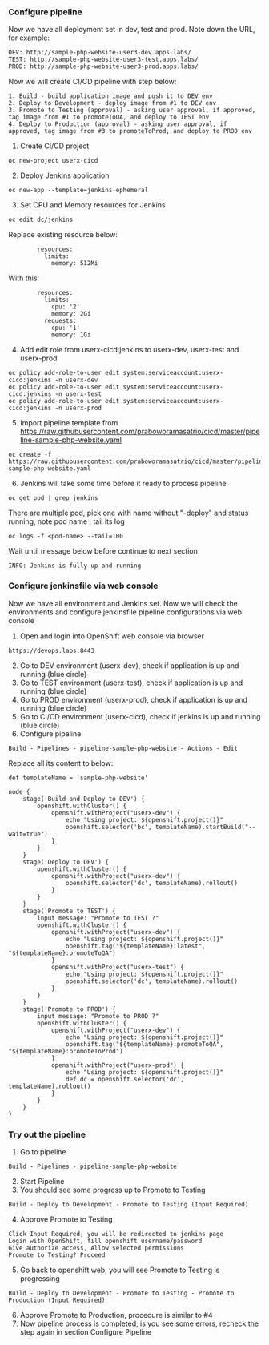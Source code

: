 ### Configure pipeline 

Now we have all deployment set in dev, test and prod. Note down the URL, for example:
```
DEV: http://sample-php-website-user3-dev.apps.labs/
TEST: http://sample-php-website-user3-test.apps.labs/
PROD: http://sample-php-website-user3-prod.apps.labs/
```
Now we will create CI/CD pipeline with step below:
```
1. Build - build application image and push it to DEV env
2. Deploy to Development - deploy image from #1 to DEV env
3. Promote to Testing (approval) - asking user approval, if approved, tag image from #1 to promoteToQA, and deploy to TEST env
4. Deploy to Production (approval) - asking user approval, if approved, tag image from #3 to promoteToProd, and deploy to PROD env
```

1. Create CI/CD project
```
oc new-project userx-cicd  
```
2. Deploy Jenkins application
```
oc new-app --template=jenkins-ephemeral
```
3. Set CPU and Memory resources for Jenkins 
```
oc edit dc/jenkins
```
Replace existing resource below:
```
        resources:
          limits:
            memory: 512Mi
```          
With this:       
```
        resources:
          limits:
            cpu: '2'
            memory: 2Gi
          requests:
            cpu: '1'
            memory: 1Gi      
```

4. Add edit role from userx-cicd:jenkins to userx-dev, userx-test and userx-prod
```
oc policy add-role-to-user edit system:serviceaccount:userx-cicd:jenkins -n userx-dev  
oc policy add-role-to-user edit system:serviceaccount:userx-cicd:jenkins -n userx-test    
oc policy add-role-to-user edit system:serviceaccount:userx-cicd:jenkins -n userx-prod  
```
5. Import pipeline template from https://raw.githubusercontent.com/praboworamasatrio/cicd/master/pipeline-sample-php-website.yaml
```
oc create -f https://raw.githubusercontent.com/praboworamasatrio/cicd/master/pipeline-sample-php-website.yaml
```
6. Jenkins will take some time before it ready to process pipeline
```
oc get pod | grep jenkins
```
There are multiple pod, pick one with name without "-deploy" and status running, note pod name , tail its log
```
oc logs -f <pod-name> --tail=100
```
Wait until message below before continue to next section
```
INFO: Jenkins is fully up and running
```

### Configure jenkinsfile via web console

Now we have all environment and Jenkins set. Now we will check the environments and configure jenkinsfile pipeline configurations via web console

1. Open and login into OpenShift web console via browser
```
https://devops.labs:8443
```
2. Go to DEV environment (userx-dev), check if application is up and running (blue circle)
3. Go to TEST environment (userx-test), check if application is up and running (blue circle)
4. Go to PROD environment (userx-prod), check if application is up and running (blue circle)
5. Go to CI/CD environment (userx-cicd), check if jenkins is up and running (blue circle)
6. Configure pipeline
```
Build - Pipelines - pipeline-sample-php-website - Actions - Edit
```
Replace all its content to below:
```
def templateName = 'sample-php-website'

node {
    stage('Build and Deploy to DEV') {
        openshift.withCluster() {
            openshift.withProject("userx-dev") {
                echo "Using project: ${openshift.project()}"
	            openshift.selector('bc', templateName).startBuild("--wait=true")
            }
        }
    }
    stage('Deploy to DEV') {
        openshift.withCluster() {
            openshift.withProject("userx-dev") {
                openshift.selector('dc', templateName).rollout()
            }
        }
    }
    stage('Promote to TEST') {
        input message: "Promote to TEST ?"
        openshift.withCluster() {
            openshift.withProject("userx-dev") {
                echo "Using project: ${openshift.project()}"
	            openshift.tag("${templateName}:latest", "${templateName}:promoteToQA") 
            }
            openshift.withProject("userx-test") {
                echo "Using project: ${openshift.project()}"
	            openshift.selector('dc', templateName).rollout()
            }
        }
    }
    stage('Promote to PROD') {
        input message: "Promote to PROD ?"
        openshift.withCluster() {
            openshift.withProject("userx-dev") {
                echo "Using project: ${openshift.project()}"
	            openshift.tag("${templateName}:promoteToQA", "${templateName}:promoteToProd") 
            }
            openshift.withProject("userx-prod") {
                echo "Using project: ${openshift.project()}"
	            def dc = openshift.selector('dc', templateName).rollout()
            }
        }
    }
}
```

### Try out the pipeline

1. Go to pipeline
```
Build - Pipelines - pipeline-sample-php-website
```
2. Start Pipeline
3. You should see some progress up to Promote to Testing
```
Build - Deploy to Development - Promote to Testing (Input Required)
```
4. Approve Promote to Testing
```
Click Input Required, you will be redirected to jenkins page
Login with OpenShift, fill openshift username/password
Give authorize access, Allow selected permissions
Promote to Testing? Proceed
```
5. Go back to openshift web, you will see Promote to Testing is progressing
```
Build - Deploy to Development - Promote to Testing - Promote to Production (Input Required)
```
6. Approve Promote to Production, procedure is similar to #4
7. Now pipeline process is completed, is you see some errors, recheck the step again in section Configure Pipeline
